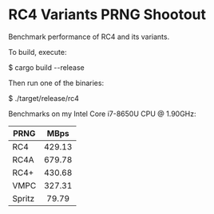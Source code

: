 # RC4 Variants PRNG Shootout
Benchmark performance of RC4 and its variants.

To build, execute:

  $ cargo build --release

Then run one of the binaries:

  $ ./target/release/rc4

Benchmarks on my Intel Core i7-8650U CPU @ 1.90GHz:

| PRNG   | MBps   |
|--------|:------:|
| RC4    | 429.13 |
| RC4A   | 679.78 |
| RC4+   | 430.68 |
| VMPC   | 327.31 |
| Spritz |  79.79 |
